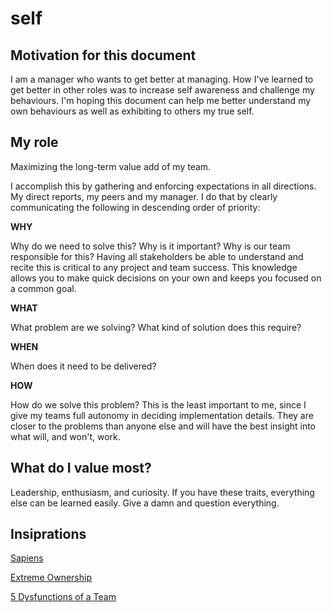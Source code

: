 # self

## Motivation for this document

I am a manager who wants to get better at managing. How I've learned to get better in other roles was to increase self awareness and challenge my behaviours. I'm hoping this document can help me better understand my own behaviours as well as exhibiting to others my true self. 

## My role
Maximizing the long-term value add of my team. 

I accomplish this by gathering and enforcing expectations in all directions. My direct reports, my peers and my manager. I do that by clearly communicating the following in descending order of priority:

**WHY**

Why do we need to solve this? Why is it important? Why is our team responsible for this? Having all stakeholders be able to understand and recite this is critical to any project and team success. This knowledge allows you to make quick decisions on your own and keeps you focused on a common goal.

**WHAT**

What problem are we solving? What kind of solution does this require?

**WHEN**

When does it need to be delivered?

**HOW**

How do we solve this problem? This is the least important to me, since I give my teams full autonomy in deciding implementation details. They are closer to the problems than anyone else and will have the best insight into what will, and won't, work.

## What do I value most?
Leadership, enthusiasm, and curiosity. If you have these traits, everything else can be learned easily. Give a damn and question everything.

## Insiprations

[Sapiens](https://www.ynharari.com/book/sapiens-2/)

[Extreme Ownership](https://echelonfront.com/extreme-ownership/)

[5 Dysfunctions of a Team](https://de7pikzj4hvyk.cloudfront.net/wp-content/uploads/2020/12/11224029/FiveDysfunctions.pdf)
